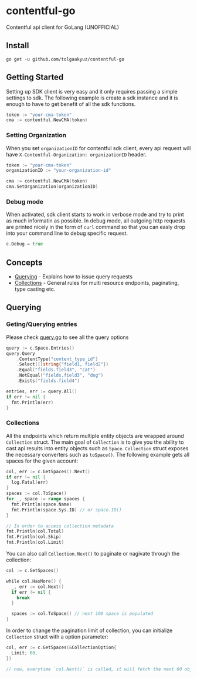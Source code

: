 # contentful-go
Contentful api client for GoLang (UNOFFICIAL)

## Install

`go get -u github.com/tolgaakyuz/contentful-go`

## Getting Started

Setting up SDK client is very easy and it only requires passing a simple settings to sdk. The following example is create a sdk instance and it is enough to have to get benefit of all the sdk functions.

```go
token := "your-cma-token"
cma := contentful.NewCMA(token)
```

### Setting Organization
When you set `organizationID` for contentful sdk client, every api request will have `X-Contentful-Organization: organizationID` header.

```go
token := "your-cma-token"
organizationID := "your-organization-id"

cma := contentful.NewCMA(token)
cma.SetOrganization(organizationID)
```

### Debug mode

When activated, sdk client starts to work in verbose mode and try to print as much informatin as possible. In debug mode, all outgoing http requests are printed nicely in the form of `curl` command so that you can easly drop into your command line to debug specific request.

```go
c.Debug = true
```

## Concepts

- [Querying](#querying) - Explains how to issue query requests
- [Collections](#collections) - General rules for multi resource endpoints, paginating,  type casting etc.

## Querying

### Geting/Querying entries

Please check [query.go](https://github.com/tolgaakyuz/contentful.go/blob/master/contentful/query.go) to see all the query options

```go
query := c.Space.Entries()
query.Query
    .ContentType("content_type_id")
    .Select([]string{"field1, field2"})
    .Equal("fields.field3", "cat")
    .NotEqual("fields.field3", "dog")
    .Exists("fields.field4")

entries, err := query.All()
if err != nil {
  fmt.Println(err)
}
```

### Collections

All the endpoints which return multiple entity objects are wrapped around `Collection` struct. The main goal of `Collection` is to give you the ability to cast api results into entity objects such as `Space`. `Collection` struct exposes the necessary converters such as `toSpace()`. The following example gets all spaces for the given account:

```go
col, err := c.GetSpaces().Next()
if err != nil {
  log.Fatal(err)
}
spaces := col.ToSpace()
for _, space := range spaces {
  fmt.Println(space.Name)
  fmt.Println(space.Sys.ID) // or space.ID()
}

// In order to access collection metadata
fmt.Println(col.Total)
fmt.Println(col.Skip)
fmt.Println(col.Limit)
```

You can also call `Collection.Next()` to paginate or nagivate through the collection:

```go
col := c.GetSpaces()

while col.HasMore() {
  _, err := col.Next()
  if err != nil {
    break
  }

  spaces := col.ToSpace() // next 100 space is populated
}
```

In order to change the pagination limit of collection, you can initialize `Collection` struct with a option parameter:

```go
col, err := c.GetSpaces(&CollectionOption{
  Limit; 60,
})

// now, everytime `col.Next()` is called, it will fetch the next 60 object from api
```
